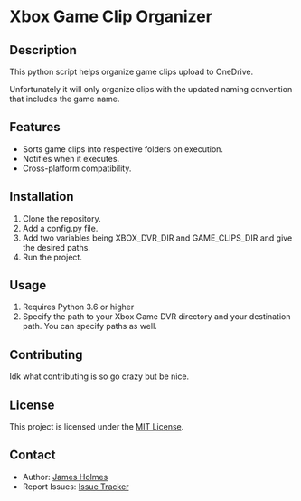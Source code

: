 # Xbox Game Clip Organizer

## Description

This python script helps organize game clips upload to OneDrive.

Unfortunately it will only organize clips with the updated naming convention that includes the game name.

## Features

- Sorts game clips into respective folders on execution.
- Notifies when it executes.
- Cross-platform compatibility.

## Installation

1. Clone the repository.
2. Add a config.py file.
3. Add two variables being XBOX_DVR_DIR and GAME_CLIPS_DIR and give the desired paths.
4. Run the project.

## Usage

1. Requires Python 3.6 or higher
2. Specify the path to your Xbox Game DVR directory and your destination path. You can specify paths as well.

## Contributing

Idk what contributing is so go crazy but be nice.

## License

This project is licensed under the [MIT License](LICENSE).

## Contact

- Author: [James Holmes](https://github.com/your-username)
- Report Issues: [Issue Tracker](https://github.com/your-username/project-name/issues)